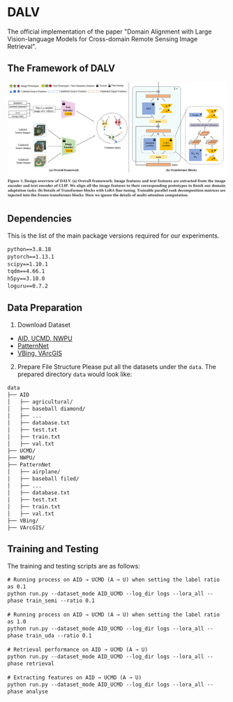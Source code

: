 # DALV
The official implementation of the paper "Domain Alignment with Large Vision-language Models for Cross-domain Remote Sensing Image Retrieval".


## The Framework of DALV
<p align="middle">
<img src="pics/framework.png" width="1000">
</p>


## Dependencies
This is the list of the main package versions required for our experiments.

```txt
python==3.8.18
pytorch==1.13.1
scipy==1.10.1
tqdm==4.66.1
h5py==3.10.0
loguru==0.7.2
```

## Data Preparation
1. Download Dataset
* [AID, UCMD, NWPU](https://github.com/GeoRSAI/PCLUDA)
* [PatternNet](https://sites.google.com/view/zhouwx/dataset)
* [VBing, VArcGIS](https://faculty.csu.edu.cn/houdongyang/en/zdylm/198203/list/index.htm)

2. Prepare File Structure
Please put all the datasets under the ```data```. The prepared directory ```data``` would look like:
```
data
├── AID
│   ├── agricultural/
│   ├── baseball diamond/
│   ├── ...
│   ├── database.txt
│   ├── test.txt
│   ├── train.txt
│   ├── val.txt
├── UCMD/
├── NWPU/
├── PatternNet
│   ├── airplane/
│   ├── baseball filed/
│   ├── ...
│   ├── database.txt
│   ├── test.txt
│   ├── train.txt
│   ├── val.txt
├── VBing/
├── VArcGIS/
```

## Training and Testing 
The training and testing scripts are as follows:
```
# Running process on AID → UCMD (A → U) when setting the label ratio as 0.1
python run.py --dataset_mode AID_UCMD --log_dir logs --lora_all --phase train_semi --ratio 0.1

# Running process on AID → UCMD (A → U) when setting the label ratio as 1.0
python run.py --dataset_mode AID_UCMD --log_dir logs --lora_all --phase train_uda --ratio 0.1

# Retrieval performance on AID → UCMD (A → U)
python run.py --dataset_mode AID_UCMD --log_dir logs --lora_all --phase retrieval

# Extracting features on AID → UCMD (A → U)
python run.py --dataset_mode AID_UCMD --log_dir logs --lora_all --phase analyse
```
